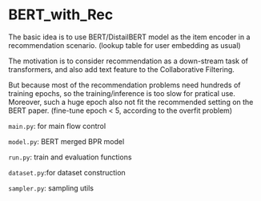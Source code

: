 # BERT_with_Rec

The basic idea is to use BERT/DistailBERT model as the item encoder in a recommendation scenario. (lookup table for user embedding as usual)

The motivation is to consider recommendation as a down-stream task of transformers, and also add text feature to the Collaborative Filtering.

But because most of the recommendation problems need hundreds of training epochs, so the training/inference is too slow for pratical use. Moreover, such a huge epoch also not fit the recommended setting on the BERT paper. (fine-tune epoch < 5, according to the overfit problem)

`main.py`: for main flow control

`model.py`: BERT merged BPR model

`run.py`: train and evaluation functions

`dataset.py`:for dataset construction

`sampler.py`: sampling utils






